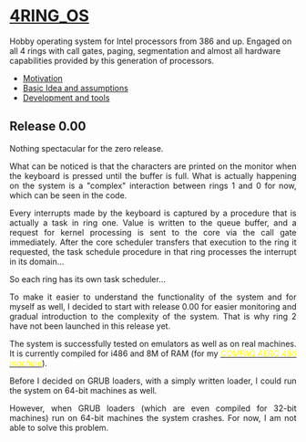 # [4RING_OS](https://www.isoux.org/blog/index.php?article2/4ring_os)

Hobby operating system for Intel processors from 386 and up. Engaged on all 4 rings with call gates, paging, segmentation and almost all hardware capabilities provided by this generation of processors.

- [Motivation](https://www.isoux.org/blog/index.php?article3/motivation)
- [Basic Idea and assumptions](https://www.isoux.org/blog/index.php?article4/basic-idea-and-assumptions)
- [Development and tools](https://www.isoux.org/blog/index.php?article5/development-and-tools)

## Release 0.00

<p style="text-align: justify;">Nothing spectacular for the zero release.</p>
<p style="text-align: justify;">What can be noticed is that the characters are printed on the monitor when the keyboard is pressed until the buffer is full. What is actually happening on the system is a "complex" int&#1077;raction between rings 1 and 0 for now, which can be seen in the code.</p>
<p style="text-align: justify;">Every interrupts made by the keyboard is captured by a procedure that is actually a task in ring one. Value is written to the queue buffer, and a request for kernel processing is sent to the core via the call gate immediately. After the core scheduler transfers that execution to the ring it requested, the task schedule procedure in that ring processes the interrupt in its domain...</p>
<p style="text-align: justify;">So each ring has its own task scheduler...</p>
<p style="text-align: justify;">To make it easier to understand the functionality of the system and for myself as well, I decided to start with release 0.00 for easier monitoring and gradual introduction to the complexity of the system. That is why ring 2 have not been launched in this release yet.</p>
<p style="text-align: justify;">The system is successfully tested on emulators as well as on real machines. It is currently compiled for i486 and 8M of RAM (for my <span style="color: #ffff00;"><a href="https://i.pinimg.com/originals/2d/24/65/2d24653bf7a545a23526c9f00fef7e11.jpg"><span style="color: #ffff00;"><em>COMPAQ AERO 486 machine</em></span></a></span>).</p>
<p style="text-align: justify;">Before I decided on GRUB loaders, with a simply written loader, I could run the system on 64-bit machines as well.</p>
<p style="text-align: justify;">However, when GRUB loaders (which are even compiled for 32-bit machines) run on 64-bit machines the system crashes. For now, I am not able to solve this problem.</p>
<p>&#160;</p>
<h2>&#160;</h2>
<p>&#160;</p>
<p>&#160;</p>
